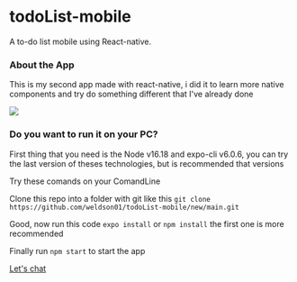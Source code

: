 # todoList-mobile
A to-do list mobile using React-native.
<h3>About the App</h3>
<p>This is my second app made with react-native, i did it to learn more native components and try do something different that I've already done</p>
<img src="https://user-images.githubusercontent.com/56852794/197464151-1de9f15b-016f-4f31-bb60-22429e8bef66.jpg" />
<h3>Do you want to run it on your PC?</h3>
<p>First thing that you need is the Node v16.18 and expo-cli v6.0.6, you can try the last version of theses technologies, but is recommended that versions</p>
<p>Try these comands on your ComandLine</p>
<p>Clone this repo into a folder with git like this <code>git clone https://github.com/weldson01/todoList-mobile/new/main.git</code></p>
<p>Good, now run this code <code>expo install</code> or <code>npm install</code> the first one is more recommended</p>
<p>Finally run <code>npm start</code> to start the app</p>
<a href="https://www.linkedin.com/in/weldson-carlos/">Let's chat</a>
